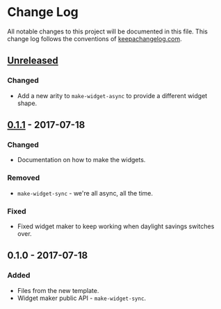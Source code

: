 # Change Log
All notable changes to this project will be documented in this file. This change log follows the conventions of [keepachangelog.com](http://keepachangelog.com/).

## [Unreleased]
### Changed
- Add a new arity to `make-widget-async` to provide a different widget shape.

## [0.1.1] - 2017-07-18
### Changed
- Documentation on how to make the widgets.

### Removed
- `make-widget-sync` - we're all async, all the time.

### Fixed
- Fixed widget maker to keep working when daylight savings switches over.

## 0.1.0 - 2017-07-18
### Added
- Files from the new template.
- Widget maker public API - `make-widget-sync`.

[Unreleased]: https://github.com/your-name/tidb/compare/0.1.1...HEAD
[0.1.1]: https://github.com/your-name/tidb/compare/0.1.0...0.1.1
